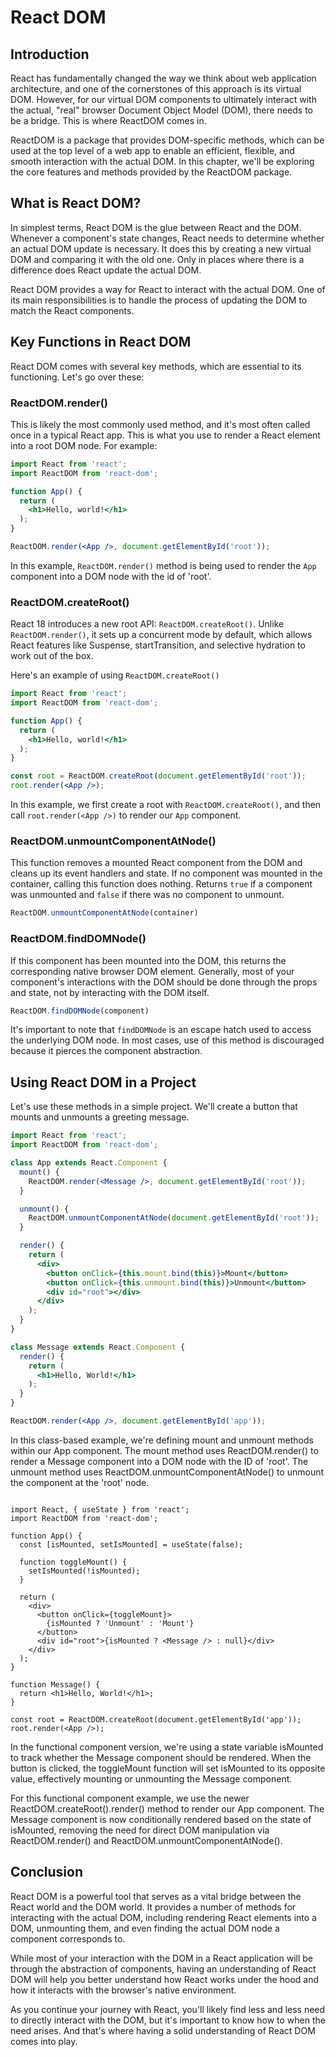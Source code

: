 # React DOM

## Introduction

React has fundamentally changed the way we think about web application architecture, and one of the cornerstones of this approach is its virtual DOM. However, for our virtual DOM components to ultimately interact with the actual, "real" browser Document Object Model (DOM), there needs to be a bridge. This is where ReactDOM comes in.

ReactDOM is a package that provides DOM-specific methods, which can be used at the top level of a web app to enable an efficient, flexible, and smooth interaction with the actual DOM. In this chapter, we'll be exploring the core features and methods provided by the ReactDOM package.

## What is React DOM?

In simplest terms, React DOM is the glue between React and the DOM. Whenever a component's state changes, React needs to determine whether an actual DOM update is necessary. It does this by creating a new virtual DOM and comparing it with the old one. Only in places where there is a difference does React update the actual DOM.

React DOM provides a way for React to interact with the actual DOM. One of its main responsibilities is to handle the process of updating the DOM to match the React components.

## Key Functions in React DOM

React DOM comes with several key methods, which are essential to its functioning. Let's go over these:

### ReactDOM.render()

This is likely the most commonly used method, and it's most often called once in a typical React app. This is what you use to render a React element into a root DOM node. For example:

```jsx
import React from 'react';
import ReactDOM from 'react-dom';

function App() {
  return (
    <h1>Hello, world!</h1>
  );
}

ReactDOM.render(<App />, document.getElementById('root'));
```

In this example, `ReactDOM.render()` method is being used to render the `App` component into a DOM node with the id of 'root'.

### ReactDOM.createRoot()

React 18 introduces a new root API: `ReactDOM.createRoot()`. Unlike `ReactDOM.render()`, it sets up a concurrent mode by default, which allows React features like Suspense, startTransition, and selective hydration to work out of the box.

Here's an example of using `ReactDOM.createRoot()`

```jsx
import React from 'react';
import ReactDOM from 'react-dom';

function App() {
  return (
    <h1>Hello, world!</h1>
  );
}

const root = ReactDOM.createRoot(document.getElementById('root'));
root.render(<App />);
```

In this example, we first create a root with `ReactDOM.createRoot()`, and then call `root.render(<App />)` to render our `App` component.

### ReactDOM.unmountComponentAtNode()

This function removes a mounted React component from the DOM and cleans up its event handlers and state. If no component was mounted in the container, calling this function does nothing. Returns `true` if a component was unmounted and `false` if there was no component to unmount.

```jsx
ReactDOM.unmountComponentAtNode(container)
```

### ReactDOM.findDOMNode()

If this component has been mounted into the DOM, this returns the corresponding native browser DOM element. Generally, most of your component's interactions with the DOM should be done through the props and state, not by interacting with the DOM itself.

```jsx
ReactDOM.findDOMNode(component)
```

It's important to note that `findDOMNode` is an escape hatch used to access the underlying DOM node. In most cases, use of this method is discouraged because it pierces the component abstraction.

## Using React DOM in a Project

Let's use these methods in a simple project. We'll create a button that mounts and unmounts a greeting message.

```jsx
import React from 'react';
import ReactDOM from 'react-dom';

class App extends React.Component {
  mount() {
    ReactDOM.render(<Message />, document.getElementById('root'));
  }

  unmount() {
    ReactDOM.unmountComponentAtNode(document.getElementById('root'));
  }

  render() {
    return (
      <div>
        <button onClick={this.mount.bind(this)}>Mount</button>
        <button onClick={this.unmount.bind(this)}>Unmount</button>
        <div id="root"></div>
      </div>
    );
  }
}

class Message extends React.Component {
  render() {
    return (
      <h1>Hello, World!</h1>
    );
  }
}

ReactDOM.render(<App />, document.getElementById('app'));
```

In this class-based example, we're defining mount and unmount methods within our App component. The mount method uses ReactDOM.render() to render a Message component into a DOM node with the ID of 'root'. The unmount method uses ReactDOM.unmountComponentAtNode() to unmount the component at the 'root' node.

```jsx\

import React, { useState } from 'react';
import ReactDOM from 'react-dom';

function App() {
  const [isMounted, setIsMounted] = useState(false);

  function toggleMount() {
    setIsMounted(!isMounted);
  }

  return (
    <div>
      <button onClick={toggleMount}>
        {isMounted ? 'Unmount' : 'Mount'}
      </button>
      <div id="root">{isMounted ? <Message /> : null}</div>
    </div>
  );
}

function Message() {
  return <h1>Hello, World!</h1>;
}

const root = ReactDOM.createRoot(document.getElementById('app'));
root.render(<App />);
```

In the functional component version, we're using a state variable isMounted to track whether the Message component should be rendered. When the button is clicked, the toggleMount function will set isMounted to its opposite value, effectively mounting or unmounting the Message component.

For this functional component example, we use the newer ReactDOM.createRoot().render() method to render our App component. The Message component is now conditionally rendered based on the state of isMounted, removing the need for direct DOM manipulation via ReactDOM.render() and ReactDOM.unmountComponentAtNode().

## Conclusion

React DOM is a powerful tool that serves as a vital bridge between the React world and the DOM world. It provides a number of methods for interacting with the actual DOM, including rendering React elements into a DOM, unmounting them, and even finding the actual DOM node a component corresponds to.

While most of your interaction with the DOM in a React application will be through the abstraction of components, having an understanding of React DOM will help you better understand how React works under the hood and how it interacts with the browser's native environment.

As you continue your journey with React, you'll likely find less and less need to directly interact with the DOM, but it's important to know how to when the need arises. And that's where having a solid understanding of React DOM comes into play.

